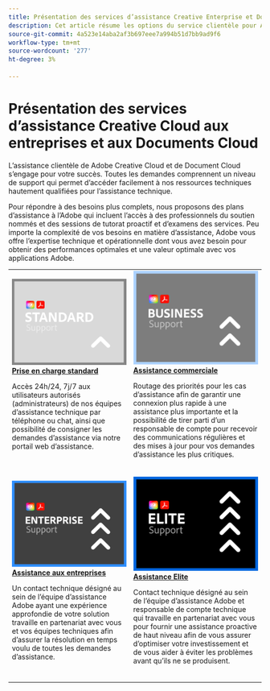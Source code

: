 ```yaml
---
title: Présentation des services d’assistance Creative Enterprise et Document Cloud
description: Cet article résume les options du service clientèle pour Adobe Creative Cloud et Document Cloud. Il s’agit des options Standard, Entreprise, Entreprise et Élite.
source-git-commit: 4a523e14aba2af3b697eee7a994b51d7bb9ad9f6
workflow-type: tm+mt
source-wordcount: '277'
ht-degree: 3%

---
```


# Présentation des services d’assistance Creative Cloud aux entreprises et aux Documents Cloud

L’assistance clientèle de Adobe Creative Cloud et de Document Cloud s’engage pour votre succès. Toutes les demandes comprennent un niveau de support qui permet d’accéder facilement à nos ressources techniques hautement qualifiées pour l’assistance technique.

Pour répondre à des besoins plus complets, nous proposons des plans d’assistance à l’Adobe qui incluent l’accès à des professionnels du soutien nommés et des sessions de tutorat proactif et d’examens des services. Peu importe la complexité de vos besoins en matière d’assistance, Adobe vous offre l’expertise technique et opérationnelle dont vous avez besoin pour obtenir des performances optimales et une valeur optimale avec vos applications Adobe.

<table style="table-layout:fixed">
<tr>
  <td>
    <a href="assets/DMeStandardSupportDatasheet_2022.pdf">
    <img alt="Standard" src="assets/STANDARDSupportThumbnailCC.png"/>
    </a>
    <div>
    <a href="assets/DMeStandardSupportDatasheet_2022.pdf"><strong>Prise en charge standard</strong></a> 
    </div>
    <p>Accès 24h/24, 7j/7 aux utilisateurs autorisés (administrateurs) de nos équipes d’assistance technique par téléphone ou chat, ainsi que possibilité de consigner les demandes d’assistance via notre portail web d’assistance. </p>
    <br>
  </td>
  <td>
    <a href="assets/DMeBusinessSupportDatasheet_2022.pdf">
      <img alt="Commerciale" src="assets/BusinessSupportThumbnailCC.png">
    </a>
    <div>
    <a href="assets/DMeBusinessSupportDatasheet_2022.pdf"><strong>Assistance commerciale</strong></a>
    </div>
    <p>Routage des priorités pour les cas d’assistance afin de garantir une connexion plus rapide à une assistance plus importante et la possibilité de tirer parti d’un responsable de compte pour recevoir des communications régulières et des mises à jour pour vos demandes d’assistance les plus critiques.</p>
    <br>
  </td>
</tr>
<tr>
  <td>
    <a href="assets/DMeEnterpriseSupportDatasheet_2022.pdf">
    <img alt="Entreprise" src="assets/EnterpriseSupportThumbnailxx.png"/>
    </a>
    <div>
    <a href="assets/DMeEnterpriseSupportDatasheet_2022.pdf"><strong>Assistance aux entreprises</strong></a>
    </div>
    <p>Un contact technique désigné au sein de l’équipe d’assistance Adobe ayant une expérience approfondie de votre solution travaille en partenariat avec vous et vos équipes techniques afin d’assurer la résolution en temps voulu de toutes les demandes d’assistance.</p>
    <br>
  </td>
  <td>
    <a href="assets/DMeEliteSupportDatasheet_2022.pdf">
      <img alt="Elite" src="assets/EliteSupportThumbnailcc.png">
    </a>
    <div>
    <a href="assets/DMeEliteSupportDatasheet_2022.pdf"><strong>Assistance Elite</strong></a>
    </div>
    <p>Contact technique désigné au sein de l’équipe d’assistance Adobe et responsable de compte technique qui travaille en partenariat avec vous pour fournir une assistance proactive de haut niveau afin de vous assurer d’optimiser votre investissement et de vous aider à éviter les problèmes avant qu’ils ne se produisent.</p>
    <br>
  </td>
</tr>
</table>

